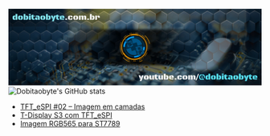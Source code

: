 ![Welcome to Do bit Ao Byte](./dobitaobyte-github.jpg)
![Dobitaobyte's GitHub stats](https://github-readme-stats.vercel.app/api?username=DjamesSuhanko&show_icons=true&theme=radical)

<!-- BLOG-POST-LIST:START -->
- [TFT_eSPI #02 – Imagem em camadas](https://www.dobitaobyte.com.br/tft_espi-02-imagem-em-camadas/)
- [T-Display S3 com TFT_eSPI](https://www.dobitaobyte.com.br/t-display-s3-com-tft_espi/)
- [Imagem RGB565 para ST7789](https://www.dobitaobyte.com.br/imagem-rgb565-para-st7789/)
<!-- BLOG-POST-LIST:END -->